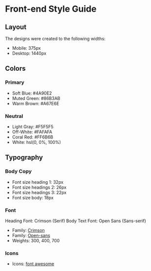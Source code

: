 # Front-end Style Guide

## Layout

The designs were created to the following widths:

- Mobile: 375px
- Desktop: 1440px

## Colors

### Primary

- Soft Blue: #4A90E2
- Muted Green: #86B3AB
- Warm Brown: #A67E6E

### Neutral

- Light Gray: #F5F5F5
- Off-White: #FAFAFA
- Coral Red: #FF6B6B
- White: hsl(0, 0%, 100%)

## Typography

### Body Copy

- Font size heading 1: 32px
- Font size headings 2: 26px
- Font size headings 3: 22px
- Font size body: 18px

### Font

Heading Font: Crimson (Serif)
Body Text Font: Open Sans (Sans-serif)


- Family: [Crimson](https://fonts.google.com/specimen/Crimson+Text?query=crimson)
- Family: [Open-sans](https://fonts.google.com/specimen/Open+Sans?query=open+sans)
- Weights: 300, 400, 700

### Icons

- Icons: [font awesome](https://fontawesome.com/icons)